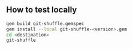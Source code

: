 ## How to test locally
```bash
gem build git-shuffle.gemspec
gem install --local git-shuffle-<version>.gem
cd <destination>
git-shuffle
```
